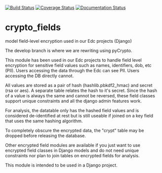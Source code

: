 [![Build Status](https://travis-ci.org/erikvw/crypto_fields.svg?branch=develop)](https://travis-ci.org/erikvw/crypto_fields)
[![Coverage Status](https://coveralls.io/repos/erikvw/crypto_fields/badge.svg?branch=develop)](https://coveralls.io/r/erikvw/crypto_fields?branch=develop)
[![Documentation Status](https://readthedocs.org/projects/crypto-fields/badge/?version=latest)](https://readthedocs.org/projects/crypto-fields/?badge=latest)

# crypto_fields
model field-level encryption used in our Edc projects (Django)

The develop branch is where we are rewriting using pyCrypto.

This module has been used in our Edc projects to handle field level encryption for sensitive field values such as names, identifiers, dob, etc (PII). Users accessing the data through the Edc can see PII. Users accessing the DB directly cannot.

All values are stored as a pair of hash (hashlib.pbkdf2_hmac) and secret (rsa or aes). A separate table relates the hash to it's secret. Since the hash of a value is always the same and cannot be reversed, these field classes support unique constraints and all the django admin features work.

For analysis, the datatable only has the hashed field values and is considered de-identified at rest but is still useable if joined on a key field that uses the same hashing algorithm.

To completely obscure the encrypted data, the "crypt" table may be dropped before releasing the database. 

Other encrypted field modules are available if you just want to use encrypted field classes in Django models and do not need unique constraints nor plan to join tables on encrypted fields for analysis.

This module is intended to be used in a Django project.

